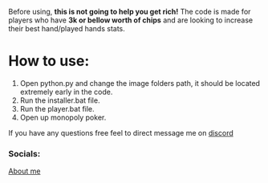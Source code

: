 Before using, **this is not going to help you get rich!** The code is made for players who have **3k or bellow worth of chips** and are looking to increase their best hand/played hands stats.

# **How to use:**
1. Open python.py and change the image folders path, it should be located extremely early in the code.
2. Run the installer.bat file.
3. Run the player.bat file.
4. Open up monopoly poker.

If you have any questions free feel to direct message me on [discord](https://discord.com/users/998734989279633438)


### Socials:
[About me](https://fbi.bio/Limpan)
